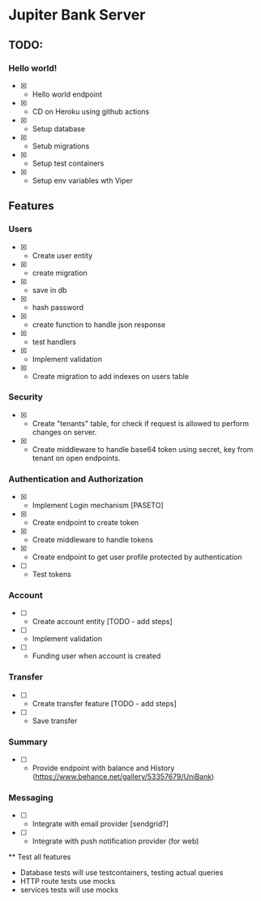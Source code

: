 # Jupiter Bank Server

## TODO:

### Hello world!

- [x] - Hello world endpoint
- [x] - CD on Heroku using github actions
- [x] - Setup database
- [x] - Setub migrations
- [x] - Setup test containers
- [x] - Setup env variables wth Viper

## Features

### Users

- [x] - Create user entity
- [x] - create migration
- [x] - save in db
- [x] - hash password
- [x] - create function to handle json response
- [x] - test handlers
- [x] - Implement validation
- [x] - Create migration to add indexes on users table

### Security
- [x] - Create "tenants" table, for check if request is allowed to perform changes on server.
- [x] - Create middleware to handle base64 token using secret, key from tenant on open endpoints.

### Authentication and Authorization

- [x] - Implement Login mechanism [PASETO]
- [x] - Create endpoint to create token
- [x] - Create middleware to handle tokens
- [x] - Create endpoint to get user profile protected by authentication
- [ ] - Test tokens

### Account

- [ ] - Create account entity [TODO - add steps]
- [ ] - Implement validation
- [ ] - Funding user when account is created

### Transfer
- [ ] - Create transfer feature [TODO - add steps]
- [ ] - Save transfer

### Summary

- [ ] - Provide endpoint with balance and History (https://www.behance.net/gallery/53357679/UniBank)

### Messaging
- [ ] - Integrate with email provider [sendgrid?]
- [ ] - Integrate with push notification provider (for web)

** Test all features

- Database tests will use testcontainers, testing actual queries
- HTTP route tests use mocks 
- services tests will use mocks